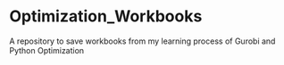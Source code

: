 # Optimization_Workbooks
A repository to save workbooks from my learning process of Gurobi and Python Optimization
